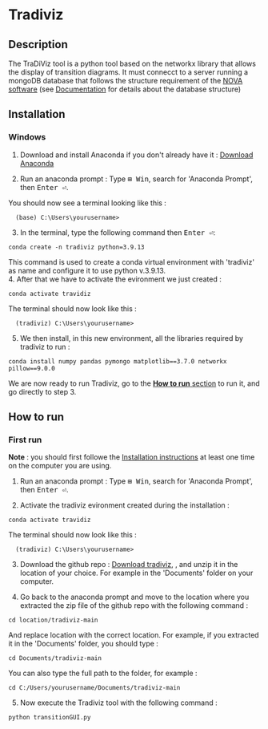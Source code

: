 # Tradiviz

## Description

The TraDiViz tool is a python tool based on the networkx library that allows the display of transition diagrams. 
It must connecct to a server running a mongoDB database that follows the structure requirement of the [NOVA software](https://github.com/hcmlab/nova) (see [Documentation](https://rawgit.com/hcmlab/nova/master/docs/index.html#general-structure) for details about the database structure)

## Installation 

### Windows 

1. Download and install Anaconda if you don't already have it : [Download Anaconda](https://repo.anaconda.com/archive/Anaconda3-2023.03-1-Windows-x86_64.exe)

2. Run an anaconda prompt : Type <kbd>⊞ Win</kbd>, search for 'Anaconda Prompt', then <kbd>Enter ⏎</kbd>.
  
You should now see a terminal looking like this : 
  
```console
  (base) C:\Users\yourusername>
```
3. In the terminal, type the following command then <kbd>Enter ⏎</kbd>:
```
conda create -n tradiviz python=3.9.13 
```
This command is used to create a conda virtual environment with 'tradiviz' as name and configure it to use python v.3.9.13.  
4. After that we have to activate the evironment we just created :   
```
conda activate travidiz
```
The terminal should now look like this : 
  
```console
  (tradiviz) C:\Users\yourusername>
```
5. We then install, in this new environment, all the libraries required by tradiviz to run :
```
conda install numpy pandas pymongo matplotlib==3.7.0 networkx pillow==9.0.0
```
We are now ready to run Tradiviz, go to the [**How to run** section](#how-to-run) to run it, and go directly to step 3.

## How to run
### First run

**Note** : you should first followe the [Installation instructions](#installation) at least one time on the computer you are using.

1. Run an anaconda prompt : Type <kbd>⊞ Win</kbd>, search for 'Anaconda Prompt', then <kbd>Enter ⏎</kbd>.

2. Activate the tradiviz evironment created during the installation :   
```
conda activate travidiz
```
The terminal should now look like this : 
  
```console
  (tradiviz) C:\Users\yourusername>
```
3. Download the github repo : [Download tradiviz](https://github.com/mlamine21/tradiviz/archive/refs/heads/main.zip), , and unzip it in the location of your choice. For example in the 'Documents' folder on your computer. 

4. Go back to the anaconda prompt and move to the location where you extracted the zip file of the github repo with the following command : 
```
cd location/tradiviz-main
```
And replace location with the correct location. For example, if you extracted it in the 'Documents' folder, you should type : 
```
cd Documents/tradiviz-main
```
You can also type the full path to the folder, for example : 
```
cd C:/Users/yourusername/Documents/tradiviz-main
```
5. Now execute the Tradiviz tool with the following command : 
```
python transitionGUI.py
```
